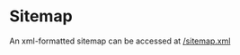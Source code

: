 # Sitemap
An xml-formatted sitemap can be accessed at [/sitemap.xml](https://intranet.molgen.mpg.de/sitemap.xml)